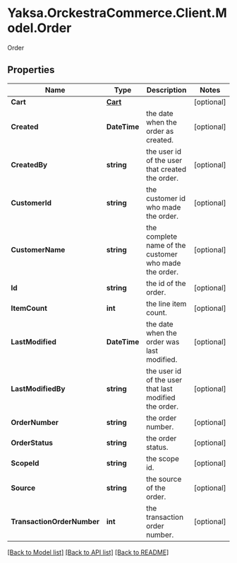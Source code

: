# Yaksa.OrckestraCommerce.Client.Model.Order
Order

## Properties

Name | Type | Description | Notes
------------ | ------------- | ------------- | -------------
**Cart** | [**Cart**](Cart.md) |  | [optional] 
**Created** | **DateTime** | the date when the order as created. | [optional] 
**CreatedBy** | **string** | the user id of the user that created the order. | [optional] 
**CustomerId** | **string** | the customer id who made the order. | [optional] 
**CustomerName** | **string** | the complete name of the customer who made the order. | [optional] 
**Id** | **string** | the id of the order. | [optional] 
**ItemCount** | **int** | the line item count. | [optional] 
**LastModified** | **DateTime** | the date when the order was last modified. | [optional] 
**LastModifiedBy** | **string** | the user id of the user that last modified the order. | [optional] 
**OrderNumber** | **string** | the order number. | [optional] 
**OrderStatus** | **string** | the order status. | [optional] 
**ScopeId** | **string** | the scope id. | [optional] 
**Source** | **string** | the source of the order. | [optional] 
**TransactionOrderNumber** | **int** | the transaction order number. | [optional] 

[[Back to Model list]](../README.md#documentation-for-models) [[Back to API list]](../README.md#documentation-for-api-endpoints) [[Back to README]](../README.md)

